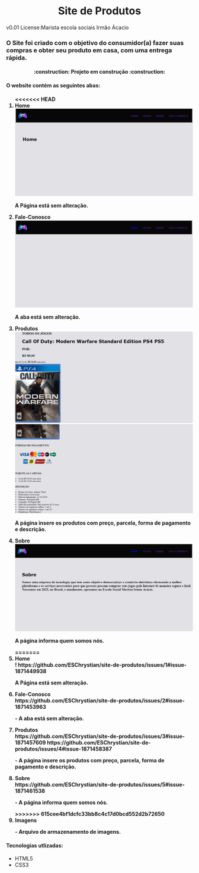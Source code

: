 <h1 align="center">Site de Produtos</h1>
<p>v0.01 License:Marista escola sociais Irmão Ácacio</p>
<h3>O Site foi criado com o objetivo do consumidor(a) fazer suas compras e obter seu produto em casa, com uma entrega rápida.</h3>
<h4 align="center"> :construction: Projeto em construção :construction:</h4>
<h4>O website contém as seguintes abas:<h4>
<ol>
<<<<<<< HEAD
<li>Home</li>
<img src=Imagenss/Captura%20de%20tela%202023-08-22%20092306.png>
<p> A Página está sem alteração.</p>
<li>Fale-Conosco</li>
<img src=Imagenss/Captura%20de%20tela%202023-08-25%20074644.png>
<p> A aba está sem alteração.</p>
<li>Produtos</li>
<img src=Imagenss/Captura%20de%20tela%202023-08-25%20075939.png>
<img src=Imagenss/Captura%20de%20tela%202023-08-25%20080254.png>
<p> A página insere os produtos com preço, parcela, forma de pagamento e descrição.
<li>Sobre</li><img src=Imagenss/Captura%20de%20tela%202023-08-25%20081010.png>
<p>A página informa quem somos nós.</p>
=======
<li>Home</li>!
https://github.com/ESChrystian/site-de-produtos/issues/1#issue-1871449938
<p> A Página está sem alteração.</p>
<li>Fale-Conosco</li>
https://github.com/ESChrystian/site-de-produtos/issues/2#issue-1871453963
<p>- A aba está sem alteração.</p>
<li>Produtos</li>
https://github.com/ESChrystian/site-de-produtos/issues/3#issue-1871457609
https://github.com/ESChrystian/site-de-produtos/issues/4#issue-1871458387
<p>- A página insere os produtos com preço, parcela, forma de pagamento e descrição.
<li>Sobre</li>
https://github.com/ESChrystian/site-de-produtos/issues/5#issue-1871461538
<p>- A página informa quem somos nós.</p>
>>>>>>> 615cee4bf1dcfc33bb8c4c17d0bcd552d2b72650
<li>Imagens</li>
<p>- Arquivo de armazenamento de imagens.</p>
</ol> 
<h4><b>Tecnologias utlizadas:</b></h4>
<ul>
<li>HTML5</li>
<li>CSS3</li>
</ul>



